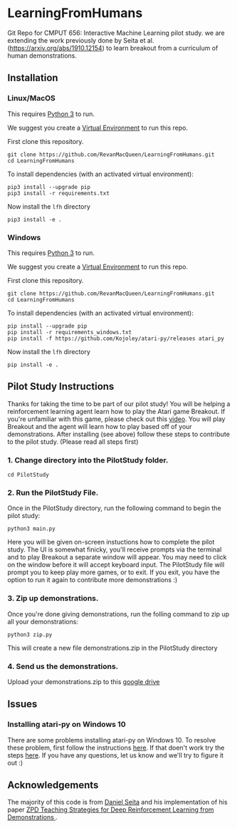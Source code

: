 # LearningFromHumans
Git Repo for CMPUT 656: Interactive Machine Learning pilot study. we are extending the work previously done by Seita et al. (https://arxiv.org/abs/1910.12154) to learn breakout from a curriculum of human demonstrations.

## Installation

### Linux/MacOS
This requires [Python 3](https://www.python.org/downloads/) to run.

We suggest you create a [Virtual Environment](https://packaging.python.org/guides/installing-using-pip-and-virtual-environments/)
to run this repo.

First clone this repository.
```
git clone https://github.com/RevanMacQueen/LearningFromHumans.git
cd LearningFromHumans
```

To install dependencies (with an activated virtual environment):
```
pip3 install --upgrade pip
pip3 install -r requirements.txt
```
Now install the `lfh` directory
```
pip3 install -e .
```

### Windows
This requires [Python 3](https://www.python.org/downloads/) to run.

We suggest you create a [Virtual Environment](https://packaging.python.org/guides/installing-using-pip-and-virtual-environments/)
to run this repo.

First clone this repository.
```
git clone https://github.com/RevanMacQueen/LearningFromHumans.git
cd LearningFromHumans
```

To install dependencies (with an activated virtual environment):
```
pip install --upgrade pip
pip install -r requirements_windows.txt
pip install -f https://github.com/Kojoley/atari-py/releases atari_py 
```
Now install the `lfh` directory
```
pip install -e .
```

## Pilot Study Instructions

Thanks for taking the time to be part of our pilot study! You will be helping a reinforcement learning agent learn how to play the Atari game Breakout. If you're unfamiliar with this game, please check out this [video](https://www.youtube.com/watch?v=V1eYniJ0Rnk). You will play Breakout and the agent will learn how to play based off of your demonstrations. After installing (see above) follow these steps to contribute to the pilot study. (Please read all steps first) 

### 1. Change directory into the PilotStudy folder.

```cd PilotStudy```

### 2. Run the PilotStudy File.

Once in the PilotStudy directory, run the following command to begin the pilot study: 
```
python3 main.py
```
Here you will be given on-screen instuctions how to complete the pilot study. The UI is somewhat finicky, you'll receive prompts via the terminal and to play Breakout a separate window will appear. You may need to click on the window before it will accept keyboard input. The PilotStudy file will prompt you to keep play more games, or to exit. If you exit, you have the option to run it again to contribute more demonstrations :)  

### 3. Zip up demonstrations.

Once you're done giving demonstrations, run the folling command to zip up all your demonstrations:
```
python3 zip.py
```

This will create a new file demonstrations.zip in the PilotStudy directory

### 4. Send us the demonstrations.

Upload your demonstrations.zip to this [google drive](https://drive.google.com/drive/folders/1ZvrUFTViP6u3XR2V1wuE_JLINQ7cqYlY?usp=sharing)


## Issues

### Installing atari-py on Windows 10
There are some problems installing atari-py on Windows 10. To resolve these problem, first follow the instructions [here](https://github.com/openai/gym/issues/1726). If that doen't work try the steps [here](https://stackoverflow.com/questions/63080326/could-not-find-module-atari-py-ale-interface-ale-c-dll-or-one-of-its-dependenc/64104353#64104353). If you have any questions, let us know and we'll try to figure it out :)

## Acknowledgements
The majority of this code is from [Daniel Seita](https://people.eecs.berkeley.edu/~seita/) and his implementation
of his paper [ZPD Teaching Strategies for Deep Reinforcement Learning from Demonstrations
](https://arxiv.org/abs/1910.12154).

